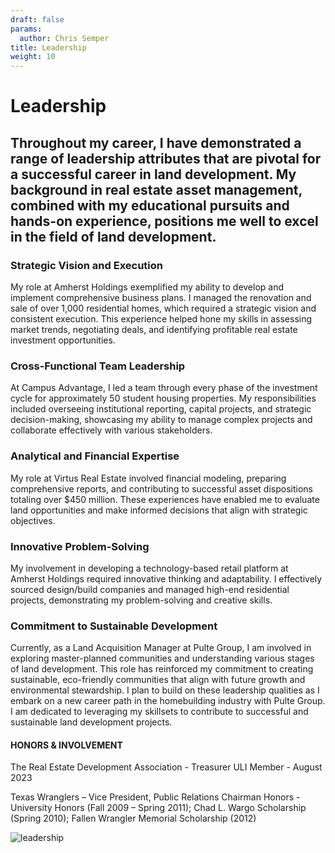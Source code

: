 ```yaml
---
draft: false
params:
  author: Chris Semper 
title: Leadership 
weight: 10
---
```


# Leadership


Throughout my career, I have demonstrated a range of leadership attributes that are pivotal for a successful career in land development. My background in real estate asset management, combined with my educational pursuits and hands-on experience, positions me well to excel in the field of land development.
---

### Strategic Vision and Execution

My role at Amherst Holdings exemplified my ability to develop and implement comprehensive business plans. I managed the renovation and sale of over 1,000 residential homes, which required a strategic vision and consistent execution. This experience helped hone my skills in assessing market trends, negotiating deals, and identifying profitable real estate investment opportunities.

### Cross-Functional Team Leadership
At Campus Advantage, I led a team through every phase of the investment cycle for approximately 50 student housing properties. My responsibilities included overseeing institutional reporting, capital projects, and strategic decision-making, showcasing my ability to manage complex projects and collaborate effectively with various stakeholders.

### Analytical and Financial Expertise
My role at Virtus Real Estate involved financial modeling, preparing comprehensive reports, and contributing to successful asset dispositions totaling over $450 million. These experiences have enabled me to evaluate land opportunities and make informed decisions that align with strategic objectives.

### Innovative Problem-Solving
My involvement in developing a technology-based retail platform at Amherst Holdings required innovative thinking and adaptability. I effectively sourced design/build companies and managed high-end residential projects, demonstrating my problem-solving and creative skills.

### Commitment to Sustainable Development
Currently, as a Land Acquisition Manager at Pulte Group, I am involved in exploring master-planned communities and understanding various stages of land development. This role has reinforced my commitment to creating sustainable, eco-friendly communities that align with future growth and environmental stewardship.
I plan to build on these leadership qualities as I embark on a new career path in the homebuilding industry with Pulte Group. I am dedicated to leveraging my skillsets to contribute to successful and sustainable land development projects.

#### HONORS & INVOLVEMENT
The Real Estate Development Association - Treasurer
ULI Member - August 2023

Texas Wranglers – Vice President, Public Relations Chairman
Honors - University Honors (Fall 2009 – Spring 2011); Chad L. Wargo Scholarship (Spring 2010); Fallen Wrangler Memorial Scholarship (2012)

![leadership](https://killakam3084.github.io/semper/assets/2-dropdowns/about/4-leadership/leadership-picture.png)